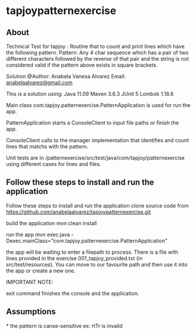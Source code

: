 # tapjoypatternexercise


<h2>About</h2>
Technical Test for tapjoy : Routine that to count and print lines which have the following pattern. 
Pattern: Any 4 char sequence which has a pair of two different characters followed by the reverse of that pair and the string is not considered valid if the pattern above exists in square brackets.


Solution @Author: Anabela Vanesa Alvarez Email: anabelaalvarez@gmail.com

This is a solution using: Java 11.09 Maven 3.6.3 JUnit 5 Lombok 1.18.6 

Main class com.tapjoy.patternexercise.PatternApplication is used for run the app.

PatternApplication starts a ConsoleClient to input file paths or finish the app.

ConsoleClient calls to the manager implementation that identifies and count lines that matchs with the pattern.


Unit tests are  in /patternexercise/src/test/java/com/tapjoy/patternexercise
 using different cases for lines and files.


<h2>Follow these steps to install and run the application</h2>

Follow these steps to install and run the application
clone source code from https://github.com/anabelaalvarez/tapjoypatternexercise.git

build the application mvn clean install

run the app mvn exec:java -Dexec.mainClass="com.tapjoy.patternexercise.PatternApplication"

the app will be waiting to enter a filepath to process. There is a file with lines provided in the exercise 001_tapjoy_provided.txt (in src/test/resources).
You can move to our favourite path and then use it into the app or create a new one.


IMPORTANT NOTE:

exit command finishes the console and the application.


<h2>Assumptions</h2>
 * the pattern is canse-sensitive  ex: rtTr is invalid
 
